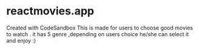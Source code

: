 # reactmovies.app
Created with CodeSandbox
This is made for users to choose good movies to watch .
it has 5 genre ,depending on users choice he/she can select it and enjoy :)
